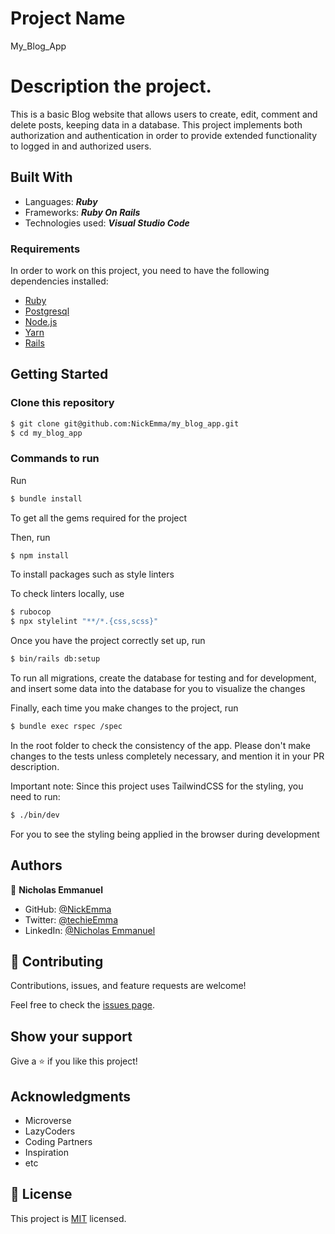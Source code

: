 # Project Name

My_Blog_App

# Description the project.

This is a basic Blog website that allows users to create, edit, comment and delete posts, keeping data in a database. This project implements both authorization and authentication in order to provide extended functionality to logged in and authorized users.

## Built With

- Languages: _**Ruby**_
- Frameworks: _**Ruby On Rails**_
- Technologies used: _**Visual Studio Code**_

### Requirements

In order to work on this project, you need to have the following dependencies installed:

- [Ruby](https://www.ruby-lang.org/en/)
- [Postgresql](https://www.postgresql.org/)
- [Node.js](https://nodejs.org/en/)
- [Yarn](https://yarnpkg.com/)
- [Rails](https://rubyonrails.org/)

## Getting Started

### Clone this repository

```bash
$ git clone git@github.com:NickEmma/my_blog_app.git
$ cd my_blog_app
```

### Commands to run

Run

```bash
$ bundle install
```

To get all the gems required for the project

Then, run

```bash
$ npm install
```

To install packages such as style linters

To check linters locally, use

```bash
$ rubocop
$ npx stylelint "**/*.{css,scss}"
```

Once you have the project correctly set up, run

```bash
$ bin/rails db:setup
```

To run all migrations, create the database for testing and for development, and insert some data into the database for you to visualize the changes

Finally, each time you make changes to the project, run

```bash
$ bundle exec rspec /spec
```

In the root folder to check the consistency of the app. Please don't make changes to the tests unless completely necessary, and mention it in your PR description.

Important note: Since this project uses TailwindCSS for the styling, you need to run:

```bash
$ ./bin/dev
```

For you to see the styling being applied in the browser during development

## Authors

👤 **Nicholas Emmanuel**

- GitHub: [@NickEmma](https://github.com/NickEmma)
- Twitter: [@techieEmma](https://twitter.com/techieEmma)
- LinkedIn: [@Nicholas Emmanuel](https://www.linkedin.com/in/techieemma/)

## 🤝 Contributing

Contributions, issues, and feature requests are welcome!

Feel free to check the [issues page](../../issues/).

## Show your support

Give a ⭐️ if you like this project!

## Acknowledgments

- Microverse
- LazyCoders
- Coding Partners
- Inspiration
- etc

## 📝 License

This project is [MIT](./LICENSE) licensed.
